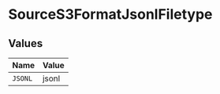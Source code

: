 # SourceS3FormatJsonlFiletype


## Values

| Name    | Value   |
| ------- | ------- |
| `JSONL` | jsonl   |